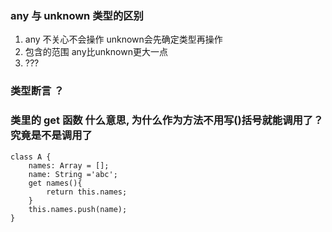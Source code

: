 ### any 与 unknown 类型的区别
1. any 不关心不会操作 unknown会先确定类型再操作 
2. 包含的范围 any比unknown更大一点
3. ???

### 类型断言 ？

### 类里的 get 函数 什么意思, 为什么作为方法不用写()括号就能调用了？究竟是不是调用了
```
class A {
    names: Array = [];
    name: String ='abc';
    get names(){
        return this.names;
    }
    this.names.push(name);
}
```